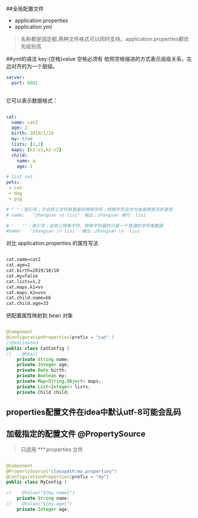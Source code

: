 ##全局配置文件
* application.properties
* application.yml

> 名称都是固定都,两种文件格式可以同时支持。application.properties都优先级别高

##yml的语法
key:(空格)value  空格必须有
依照空格缩进的方式表示层级关系，左边对齐的为一个层级。
```yaml
server:
  port: 8081
  
```
它可以表示数据格式：
```yaml

cat:
  name: cat2
  age: 2
  birth: 2019/1/10
  my: true
  lists: [1,2]
  maps: {k1:v1,k2:v2}
  child:
    name: a
    age: 1

```
```yaml
# list set
pets:
 - cat
 - dog
 - pig

# " "：双引号；不会转义字符串里面的特殊字符；特殊字符会作为本身想表示的意思
# name:   "zhangsan \n lisi"：输出；zhangsan 换行  lisi

# ' ' ''：单引号；会转义特殊字符，特殊字符最终只是一个普通的字符串数据
#name:   ‘zhangsan \n lisi’：输出；zhangsan \n  lisi

```

对比 application.properties 的属性写法
```bash

cat.name=cat2
cat.age=2
cat.birth=2019/10/10
cat.my=false
cat.lists=1,2
cat.maps.k1=vv
cat.maps.k2=vvv
cat.child.name=bb
cat.child.age=33
```

把配置属性映射到 bean 对象
```java

@Component
@ConfigurationProperties(prefix = "cat" )
//@Validated
public class CatConfig {
//    @Email
    private String name;
    private Integer age;
    private Date birth;
    private Boolean my;
    private Map<String,Object> maps;
    private List<Integer> lists;
    private Child child;

```
## properties配置文件在idea中默认utf-8可能会乱码 

## 加载指定的配置文件 @PropertySource 
> 只适用 ***.properties 文件


```java

@Component
@PropertySource("classpath:my.properties")
@ConfigurationProperties(prefix = "my")
public class MyConfig {

//    @Value("${my.name}")
    private String name;
//    @Value("${my.age}")
    private Integer age;

```





